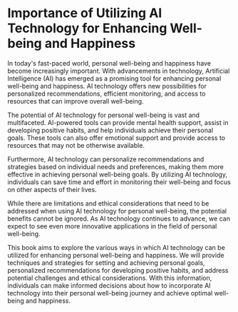 Importance of Utilizing AI Technology for Enhancing Well-being and Happiness
==========================================================================================

In today's fast-paced world, personal well-being and happiness have become increasingly important. With advancements in technology, Artificial Intelligence (AI) has emerged as a promising tool for enhancing personal well-being and happiness. AI technology offers new possibilities for personalized recommendations, efficient monitoring, and access to resources that can improve overall well-being.

The potential of AI technology for personal well-being is vast and multifaceted. AI-powered tools can provide mental health support, assist in developing positive habits, and help individuals achieve their personal goals. These tools can also offer emotional support and provide access to resources that may not be otherwise available.

Furthermore, AI technology can personalize recommendations and strategies based on individual needs and preferences, making them more effective in achieving personal well-being goals. By utilizing AI technology, individuals can save time and effort in monitoring their well-being and focus on other aspects of their lives.

While there are limitations and ethical considerations that need to be addressed when using AI technology for personal well-being, the potential benefits cannot be ignored. As AI technology continues to advance, we can expect to see even more innovative applications in the field of personal well-being.

This book aims to explore the various ways in which AI technology can be utilized for enhancing personal well-being and happiness. We will provide techniques and strategies for setting and achieving personal goals, personalized recommendations for developing positive habits, and address potential challenges and ethical considerations. With this information, individuals can make informed decisions about how to incorporate AI technology into their personal well-being journey and achieve optimal well-being and happiness.
